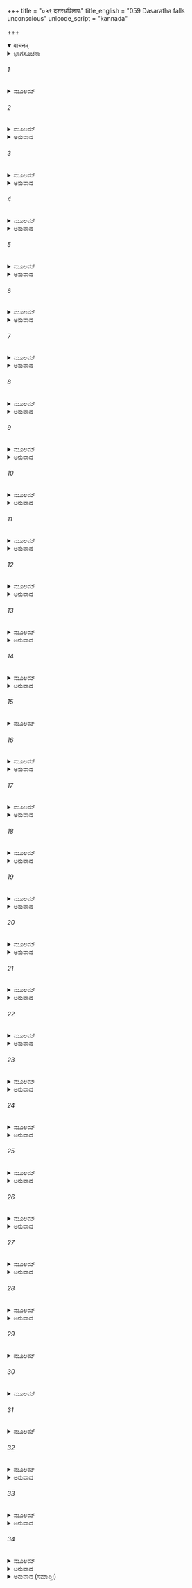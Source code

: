 +++
title = "०५९ दशरथविलापः"
title_english = "059 Dasaratha falls unconscious"
unicode_script = "kannada"

+++
<details open><summary>वाचनम्</summary>

<div class="audioEmbed"  caption="श्रीराम-हरिसीताराममूर्ति-घनपाठिभ्यां वचनम्" src="https://archive.org/download/Ramayana-recitation-Sriram-harisItArAmamUrti-Ghanapaati-v2/Kanda_2/Kanda_2_AYK-059-Dasharatha_Vilapaha.mp3"></div>
</details>



<details><summary>ಭಾಗಸೂಚನಾ</summary>

ಶ್ರೀರಾಮನ ವನವಾಸದಿಂದಾಗಿ ಅಯೋಧ್ಯಾಪಟ್ಟಣದಲ್ಲಿ ಆಗಿರುವ ದುರವಸ್ಥೆಯನ್ನು ಸುಮಂತ್ರನು ವರ್ಣಿಸಿದುದು, ದಶರಥನ ವಿಲಾಪ
</details>

###### 1


<details><summary>ಮೂಲಮ್</summary>

ಮಮ ತ್ವಶ್ವಾ ನಿವೃತ್ತಸ್ಯ ನ ಪ್ರಾವರ್ತಂತ ವರ್ತ್ಮನಿ ।  
ಉಷ್ಣಮಶ್ರು ಪ್ರಮುಂಚತೊ ರಾಮೇ ಸಂಪ್ರಸ್ಥಿತೇ ವನಮ್ ॥
</details>

###### 2


<details><summary>ಮೂಲಮ್</summary>

ಉಭಾಭ್ಯಾಂ ರಾಜಪುತ್ರಾಭ್ಯಾಮಥ ಕೃತ್ವಾಹಮಂಜಲಿಮ್ ।  
ಪ್ರಸ್ಥಿತೋ ರಥಮಾಸ್ಥಾಯ ತದ್ದುಃಖಮಪಿ ಧಾರಯನ್ ॥
</details>

<details><summary>ಅನುವಾದ</summary>

ಸುಮಂತ್ರನು ಹೇಳುತ್ತಿದ್ದಾನೆ - ಶ್ರೀರಾಮಚಂದ್ರನು ಕಾಡಿನ ಕಡೆಗೆ ಹೊರಟಾಗ ನಾನು ಅವರಿಬ್ಬರಿಗೂ ಕೈಮುಗಿದು ಪ್ರಣಾಮ ಮಾಡಿದೆ ಮತ್ತು ಅವರ ವಿಯೋಗದ ದುಃಖವನ್ನು ಹೃದಯದಲ್ಲಿ ಇಟ್ಟುಕೊಂಡು ರಥಾರೂಢನಾಗಿ ಅಲ್ಲಿಂದ ಮರಳಿದೆ. ಮರಳಿ ಬರುವಾಗ ನನ್ನ ಕುದುರೆಗಳ ಕಣ್ಣುಗಳಿಂದ ಬಿಸಿಯ ಕಣ್ಣೀರು ಹರಿಯುತ್ತಿತ್ತು. ದಾರಿ ಮುಂದಕ್ಕೆ ಹೋಗಲು ಅವುಗಳಿಗೆ ಮನಸ್ಸೇ ಇರಲಿಲ್ಲ.॥1-2॥
</details>

###### 3


<details><summary>ಮೂಲಮ್</summary>

ಗುಹೇನ ಸಾರ್ಧಂ ತತ್ರೈವ ಸ್ಥಿತೋಽಸ್ಮಿ ದಿವಸಾನ್ಬಹೂನ್ ।  
ಅಶಯಾ ಯದಿ ಮಾಂ ರಾಮಃ ಪುನಃ ಶಬ್ದಾಪಯೇದಿತಿ ॥
</details>

<details><summary>ಅನುವಾದ</summary>

ನಾನು ಗುಹನೊಂದಿಗೆ ಕೆಲವು ದಿನಗಳವರೆಗೆ ಎಲ್ಲಾದರೂ ಶ್ರೀರಾಮನು ಪುನಃ ನನ್ನನ್ನು ಕರೆಸಿಕೊಳ್ಳುವನೋ ಎಂಬ ಆಸೆಯಿಂದ ಅಲ್ಲೇ ನಿಂತಿದ್ದೆ.॥3॥
</details>

###### 4


<details><summary>ಮೂಲಮ್</summary>

ವಿಷಯೇ ತೇ ಮಹಾರಾಜ ರಾಮವ್ಯಸನಕರ್ಶಿತಾಃ ।  
ಅಪಿ ವೃಕ್ಷಾಃ ಪರಿಮ್ಲಾನಾಃ ಸಪುಷ್ಪಾಂಕುರಕೋರಕಾಃ ॥
</details>

<details><summary>ಅನುವಾದ</summary>

ಮಹಾರಾಜರೇ! ನಿಮ್ಮ ರಾಜ್ಯದಲ್ಲಿ ವೃಕ್ಷಗಳೂ ಕೂಡ ಈ ಮಹಾನ್ ಸಂಕಟದಿಂದ ಕೃಶವಾಗಿ, ಹೂವು, ಚಿಗುರು ಮತ್ತು ಮೊಗ್ಗುಗಳ ಸಹಿತ ಬಾಡಿಹೋಗಿವೆ.॥4॥
</details>

###### 5


<details><summary>ಮೂಲಮ್</summary>

ಉಪತಪ್ತೋದಕಾ ನದ್ಯಃ ಪಲ್ವಲಾನಿ ಸರಾಂಸಿ ಚ ।  
ಪರಿಶುಷ್ಕಪಲಾಶಾನಿ ವನಾನ್ಯುಪವನಾನಿ ಚ ॥
</details>

<details><summary>ಅನುವಾದ</summary>

ನದಿಗಳ, ಸಣ್ಣ ಜಲಾಶಯಗಳ, ದೊಡ್ಡ ಸರೋವರಗಳ ನೀರು ಬಿಸಿಯಾಗಿದೆ. ವನ ಮತ್ತು ಉಪವನದ ಎಲೆಗಳು ಒಣಗಿ ಹೋಗಿವೆ.॥5॥
</details>

###### 6


<details><summary>ಮೂಲಮ್</summary>

ನ ಚ ಸರ್ಪಂತಿ ಸತ್ತ್ವಾನಿ ವ್ಯಾಲಾ ನ ಪ್ರಚರಂತಿ ಚ ।  
ರಾಮಶೋಕಾಭಿಭೂತಂ ತನ್ನಿಷ್ಕೂಜಮಭವದ್ವನಮ್ ॥
</details>

<details><summary>ಅನುವಾದ</summary>

ಕಾಡಿನ ಜೀವಿಗಳು ಆಹಾರಕ್ಕಾಗಿಯೂ ಎಲ್ಲಿಗೂ ಹೋಗುವುದಿಲ್ಲ. ಹೆಬ್ಬಾವು ಮೊದಲಾದ ಸರ್ಪಗಳು ಅಲ್ಲಲ್ಲಿ ಬಿದ್ದುಕೊಂಡಿವೆ, ಅಲುಗಾಡುವುದಿಲ್ಲ. ಶ್ರೀರಾಮನ ಶೋಕದಿಂದ ಪೀಡಿತವಾದ ಆ ಇಡೀ ವನವು ನಿಃಶಬ್ದವಾಗಿದೆ.॥6॥
</details>

###### 7


<details><summary>ಮೂಲಮ್</summary>

ಲೀನಪುಷ್ಕರಪತ್ರಾಶ್ಚ ನದ್ಯಶ್ಚ ಕಲುಷೋದಕಾಃ ।  
ಸಂತಪ್ತಪದ್ಮಾಃ ಪದ್ಮಿನ್ಯೋ ಲೀನಮೀನವಿಹಂಗಮಾಃ ॥
</details>

<details><summary>ಅನುವಾದ</summary>

ನದಿಗಳ ನೀರು ಕದಡಿ ಹೋಗಿದೆ. ಅದರಲ್ಲಿರುವ ಕಮಲಗಳ ಎಲೆಗಳು ಕೊಳೆತುಹೋಗಿವೆ. ಸರೋವರದ ಕಮಲಗಳು ಒಣಗಿಹೋಗಿವೆ. ಅವುಗಳಲ್ಲಿ ಇರುವ ಮೀನು, ನೀರುಹಕ್ಕಿಗಳೂ ನಾಶವಾಗಿ ಹೋಗಿವೆ.॥7॥
</details>

###### 8


<details><summary>ಮೂಲಮ್</summary>

ಜಲಜಾನಿ ಚ ಪುಷ್ಪಾಣಿ ಮಾಲ್ಯಾನಿ ಸ್ಥಲಜಾನಿ ಚ ।  
ನಾತಿಭಾಂತ್ಯಲ್ಪಗಂಧೀನಿ ಫಲಾನಿ ಚ ಯಥಾಪುರಮ್ ॥
</details>

<details><summary>ಅನುವಾದ</summary>

ನೀರಿನಲ್ಲಿ ಮತ್ತು ನೆಲದಲ್ಲಿ ಉತ್ಪನ್ನವಾದ ಪುಷ್ಪಗಳು ಸುಗಂಧವನ್ನು ಕಳೆದುಕೊಂಡು ಶೋಭಾಹೀನವಾಗಿವೆ. ಫಲಗಳೂ ಮೊದಲಿನಂತೆ ಕಂಡುಬರುವುದಿಲ್ಲ.॥8॥
</details>

###### 9


<details><summary>ಮೂಲಮ್</summary>

ಅತ್ರೋದ್ಯಾನಾನಿ ಶೂನ್ಯಾನಿ ಪ್ರಲೀನವಿಹಗಾನಿ ಚ ।  
ನ ಚಾಭಿರಾಮಾನಾರಾಮಾನ್ ಪಶ್ಯಾಮಿ ಮನುಜರ್ಷಭ ॥
</details>

<details><summary>ಅನುವಾದ</summary>

ನರಶ್ರೇಷ್ಠನೇ! ಅಯೋಧ್ಯೆಯ ಉದ್ಯಾನವನಗಳೂ ಪಾಳುಬಿದ್ದಿವೆ, ಅದರಲ್ಲಿ ಪಕ್ಷಿಗಳು ಅಡಗಿಹೋಗಿವೆ. ಇಲ್ಲಿಯ ಹೂದೋಟವೂ ನನಗೆ ಮೊದಲಿನಂತೆ ಮನೋಹರವಾಗಿ ಕಾಣುವುದಿಲ್ಲ.॥9॥
</details>

###### 10


<details><summary>ಮೂಲಮ್</summary>

ಪ್ರವಿಶಂತಮಯೋಧ್ಯಾಯಾಂ ನ ಕಶ್ಚಿದಭಿನಂದತಿ ।  
ನರಾ ರಾಮಮಪಶ್ಯಂತೋ ನಿಃಶ್ವಸಂತಿ ಮುಹುರ್ಮುಹುಃ ॥
</details>

<details><summary>ಅನುವಾದ</summary>

ಅಯೋಧ್ಯೆಯನ್ನು ಪ್ರವೇಶಿಸುವಾಗ ನನ್ನ ಬಳಿ ಯಾರೂ ಸಂತೋಷವಾಗಿ ಮಾತನಾಡಲಿಲ್ಲ. ಶ್ರೀರಾಮನನ್ನು ನೋಡದೆ ಪದೇ-ಪದೇ ನಿಟ್ಟುಸಿರುಬಿಡುತ್ತಿದ್ದರು.॥10॥
</details>

###### 11


<details><summary>ಮೂಲಮ್</summary>

ದೇವ ರಾಜರಥಂ ದೃಷ್ಟ್ವಾ ವಿನಾ ರಾಮಮಿಹಾಗತಮ್ ।  
ದುರಾದಶ್ರುಮುಖಃ ಸರ್ವೋ ರಾಜಮಾರ್ಗೇ ಗತೋ ಜನಃ ॥
</details>

<details><summary>ಅನುವಾದ</summary>

ಒಡೆಯ! ರಾಜಬೀದಿಗೆ ಬಂದ ಎಲ್ಲ ಜನರು ಶ್ರೀರಾಮನಿಲ್ಲದೆ ಬಂದಿರುವ ರಾಮನ ರಥವನ್ನು ನೋಡಿ ದೂರದಿಂದಲೇ ಕಣ್ಣೀರುಗರೆದರು.॥11॥
</details>

###### 12


<details><summary>ಮೂಲಮ್</summary>

ಹರ್ಮ್ಯೈರ್ವಿಮಾನೈಃ ಪ್ರಾಸಾದೈರವೇಕ್ಷ್ಯ ರಥಮಾಗತಮ್ ।  
ಹಾಹಾಕಾರಕೃತಾ ನಾರ್ಯೋ ರಾಮಾದರ್ಶನಕರ್ಶಿತಾಃ ॥
</details>

<details><summary>ಅನುವಾದ</summary>

ಮಹಡಿಗಳ ಮೇಲೆ, ವಿಮಾನಗಳ ಮೇಲೆ, ಪ್ರಾಸಾದಗಳ ಮೇಲೆ ಕುಳಿತ ಸ್ತ್ರೀಯರು ಮರಳಿ ಬಂದ ಬರಿದಾದ ರಥವನ್ನು ನೋಡಿ ಶ್ರೀರಾಮನನ್ನು ನೋಡದೆ ವ್ಯಥಿತರಾಗಿ ಹಾಹಾಕಾರ ಮಾಡತೊಡಗಿದರು.॥12॥
</details>

###### 13


<details><summary>ಮೂಲಮ್</summary>

ಆಯತೈರ್ವಿಮಲೈರ್ನೇತ್ರೈರಶ್ರುವೇಗಪರಿಪ್ಲುತೈಃ ।  
ಅನ್ಯೋನ್ಯಮಭಿವೀಕ್ಷಂತೇಽವ್ಯಕ್ತಮಾರ್ತತರಾಃ ಸ್ತ್ರಿಯಃ ॥
</details>

<details><summary>ಅನುವಾದ</summary>

ಅವರ ಕಾಡಿಗೆ ಇಲ್ಲದ ವಿಶಾಲ ನೇತ್ರಗಳು ಕಣ್ಣೀರಿನಿಂದ ತೇವಗೊಂಡಿದ್ದವು. ಆ ಸ್ತ್ರೀಯರು ಅತ್ಯಂತ ಆರ್ತರಾಗಿ ಅವ್ಯಕ್ತಭಾವದಿಂದ ಪರಸ್ಪರ ನೋಡುತ್ತಿದ್ದರು.॥13॥
</details>

###### 14


<details><summary>ಮೂಲಮ್</summary>

ನಾಮಿತ್ರಾಣಾಂ ನ ಮಿತ್ರಾಣಾಮುದಸೀನಜನಸ್ಯ ಚ ।  
ಅಹಮಾರ್ತತಯಾ ಕಿಂಚಿದ್ ವಿಶೇಷಂ ನೋಪಲಕ್ಷಯೇ ॥
</details>

<details><summary>ಅನುವಾದ</summary>

ಶತ್ರುಗಳು, ಮಿತ್ರರು, ಉದಾಸೀನ (ಮಧ್ಯಸ್ಥ) ಎಲ್ಲ ಮನುಷ್ಯರು ಸಮಾನ ದುಃಖಿತರಾಗಿರುವುದನ್ನು ನಾನು ನೋಡಿದೆ. ಯಾರ ಶೋಕದಲ್ಲಿಯೂ ಯಾವುದೇ ಅಂತರವಿರಲಿಲ್ಲ.॥14॥
</details>

###### 15


<details><summary>ಮೂಲಮ್</summary>

ಅಪ್ರಹೃಷ್ಟಮನುಷ್ಯಾ ಚ ದೀನನಾಗತುರಂಗಮಾ ।  
ಆರ್ತಸ್ವರಪರಿಮ್ಲಾನಾ ವಿನಿಃಶ್ವಸಿತನಿಃಸ್ವನಾ ॥
</details>

###### 16


<details><summary>ಮೂಲಮ್</summary>

ನಿರಾನಂದಾ ಮಹಾರಾಜ ರಾಮಪ್ರವ್ರಾಜನಾತುರಾ ।  
ಕೌಸಲ್ಯಾ ಪುತ್ರಹೀನೇವ ಅಯೋಧ್ಯಾ ಪ್ರತಿಭಾತಿ ಮೇ ॥
</details>

<details><summary>ಅನುವಾದ</summary>

ಮಹಾರಾಜರೇ! ಅಯೋಧ್ಯೆಯ ಜನರ ಹರ್ಷವೇ ಮರೆಯಾಗಿದೆ. ಇಲ್ಲಿಯ ಕುದುರೆ ಮತ್ತು ಆನೆಗಳೂ ಕೂಡ ಬಹಳ ದುಃಖಿತರಾಗಿದ್ದಾರೆ. ಇಡೀ ಪುರಿಯೇ ಆರ್ತನಾದದಿಂದ ಮಲಿನವಾಗಿದೆ. ಪ್ರಜೆಗಳ ದೀರ್ಘನಿಟ್ಟುಸಿರೇ ಈ ನಗರಿಯ ಶ್ವಾಸೋಚ್ಛ್ವಾಸವಾಗಿದೆ. ಈ ಅಯೋಧ್ಯೆಯು ಶ್ರೀರಾಮನ ವನವಾಸದಿಂದ ವ್ಯಾಕುಲವಾಗಿ ಪುತ್ರವಿಯೋಗಿನೀ ಕೌಸಲ್ಯೆಯಂತೆ ನನಗೆ ಆನಂದ ಶೂನ್ಯವಾಗಿ ಕಾಣುತ್ತದೆ.॥15-16॥
</details>

###### 17


<details><summary>ಮೂಲಮ್</summary>

ಸೂತಸ್ಯ ವಚನಂ ಶ್ರುತ್ವಾ ವಾಚಾ ಪರಮದೀನಯಾ ।  
ಬಾಷ್ಪೋಪಹತಯಾ ಸೂತಮಿದಂ ವಚನಮಬ್ರವೀತ್ ॥
</details>

<details><summary>ಅನುವಾದ</summary>

ಸುಮಂತ್ರನ ಮಾತನ್ನು ಕೇಳಿ ರಾಜನು ಅವನಲ್ಲಿ ಅಶ್ರು ಗದ್ಗದ ಪರಮದೀನವಾಣಿಯಲ್ಲಿ ಇಂತೆಂದನು.॥17॥
</details>

###### 18


<details><summary>ಮೂಲಮ್</summary>

ಕೈಕೇಯ್ಯಾ ವಿನಿಯುಕ್ತೇನ ಪಾಪಾಭಿಜನಭಾವಯಾ ।  
ಮಯಾ ನ ಮಂತ್ರಕುಶಲೈರ್ವೃದ್ಧೈಃ ಸಹ ಸಮರ್ಥಿತಮ್ ॥
</details>

<details><summary>ಅನುವಾದ</summary>

ಸೂತನೇ! ಯಾರು ಪಾಪಿಕುಲದಲ್ಲಿ ಮತ್ತು ಪಾಪಪೂರ್ಣದೇಶದಲ್ಲಿ ಹುಟ್ಟಿರುವಳೋ, ವಿಚಾರಗಳೂ ಪಾಪಪೂರ್ಣವಾಗಿವೆಯೋ ಆ ಕೈಕೆಯಿಯ ಮಾತಿಗೆ ಸಿಲುಕಿದ, ನಾನು ಸಲಹೆಕೊಡಲು ಕುಶಲರಾದ ವೃದ್ಧರ ಜೊತೆಯಲ್ಲಿ ಕುಳಿತು ಈ ವಿಷಯದಲ್ಲಿ ಏನೂ ಚರ್ಚಿಸಿಲ್ಲ.॥18॥
</details>

###### 19


<details><summary>ಮೂಲಮ್</summary>

ನ ಸುಹೃದ್ಭಿರ್ನ ಚಾಮಾತ್ಯೈರ್ಮಂತ್ರಯಿತ್ವಾ ಸನೈಗಮೈಃ ।  
ಮಯಾಯಮರ್ಥಃ ಸಂಮ್ಮೋಹಾತ್ ಸ್ತ್ರೀಹೇತೋಃ ಸಹಸಾ ಕೃತಃ ॥
</details>

<details><summary>ಅನುವಾದ</summary>

ಸುಹೃದರಿಂದ, ಮಂತ್ರಿಗಳಿಂದ ಹಾಗೂ ವೇದ ವೇತ್ತರಿಂದ ಸಲಹೆ ಪಡೆಯದೆಯೇ ನಾನು ಮೋಹಿತನಾಗಿ ಕೇವಲ ಒಂದು ಸ್ತ್ರೀಯ ಇಚ್ಛೆಯನ್ನು ಪೂರ್ಣಗೊಳಿಸಲು ಈ ಅನರ್ಥಮಯ ಕಾರ್ಯಮಾಡಿದಂತಾಯಿತು.॥19॥
</details>

###### 20


<details><summary>ಮೂಲಮ್</summary>

ಭವಿತವ್ಯತಯಾ ನೂನಮಿದಂ ವಾ ವ್ಯಸನಂ ಮಹತ್ ।  
ಕುಲಸ್ಯಾಸ್ಯ ವಿನಾಶಾಯ ಪ್ರಾಪ್ತಂ ಸೂತಯದೃಚ್ಛಯಾ ॥
</details>

<details><summary>ಅನುವಾದ</summary>

ಸುಮಂತ್ರನೇ! ಮುಂದೆ ಆಗಬೇಕಾದ ಯಾವುದೋ ಒಂದು ವಿಶಿಷ್ಟಕಾರ್ಯಕ್ಕಾಗಿ ಅಥವಾ ನಮ್ಮ ಕುಲದ ವಿನಾಶಕ್ಕಾಗಿ ದೈವೇಚ್ಛೆಯಿಂದಲೇ ನಮಗೆ ಈಗ ಪುತ್ರವಿಯೋಗ ವ್ಯಸನವು ಪ್ರಾಪ್ತವಾಗಿದೆ.॥20॥
</details>

###### 21


<details><summary>ಮೂಲಮ್</summary>

ಸೂತ ಯದ್ಯಸ್ತಿ ತೇ ಕಿಂಚಿನ್ಮಯಾಪಿ ಸುಕೃತಂ ಕೃತಮ್ ।  
ತ್ವಂ ಪ್ರಾಪಯಾಶು ಮಾಂ ರಾಮಂ ಪ್ರಾಣಾಃ ಸಂತ್ವರಯಂತಿಮಾಮ್ ॥
</details>

<details><summary>ಅನುವಾದ</summary>

ಸಾರಥಿಯೇ! ನಾನು ನಿನಗೆ ಎಂದಾದರೂ ಏನಾದರು ಸಣ್ಣ ಉಪಕಾರ ಮಾಡಿದ್ದರೆ ನೀನು ನನ್ನನ್ನು ಬೇಗನೇ ಶ್ರೀರಾಮನ ಬಳಿಗೆ ಕರೆದುಕೊಂಡು ಹೋಗು. ಶ್ರೀರಾಮನ ದರ್ಶನಕ್ಕಾಗಿ ನನ್ನ ಪ್ರಾಣಗಳು ಹಾತೊರೆಯುತ್ತಿವೆ.॥21॥
</details>

###### 22


<details><summary>ಮೂಲಮ್</summary>

ಯದ್ಯದ್ಯಾಪಿ ಮಮೈವಾಜ್ಞಾ ನಿವರ್ತಯತು ರಾಘವಮ್ ।  
ನ ಶಕ್ಷ್ಯಾಮಿ ವಿನಾ ರಾಮಂ ಮುಹೂರ್ತಮಪಿ ಜೀವಿತುಮ್ ॥
</details>

<details><summary>ಅನುವಾದ</summary>

ಇಂದು ಕೂಡ ಈ ರಾಜ್ಯದಲ್ಲಿ ನನ್ನದೇ ಆಜ್ಞೆ ನಡೆಯುತ್ತಿದ್ದರೆ ನೀನು ನನ್ನ ಆದೇಶದಂತೆ ಹೋಗಿ ಶ್ರೀರಾಮನನ್ನು ಕರೆದು ಕೊಂಡು ಬಾ; ಏಕೆಂದರೆ ಈಗ ನಾನು ಅವನಿಲ್ಲದೆ ಮುಹೂರ್ತ ಮಾತ್ರ ಬದುಕಿರಲಾರೆನು.॥22॥
</details>

###### 23


<details><summary>ಮೂಲಮ್</summary>

ಅಥವಾಪಿ ಮಹಾಬಾಹುರ್ಗತೋ ದೂರಂ ಭವಿಷ್ಯತಿ ।  
ಮಾಮೇವ ರಥಮಾರೋಪ್ಯ ಶೀಘ್ರಂ ರಾಮಾಯ ದರ್ಶಯ ॥
</details>

<details><summary>ಅನುವಾದ</summary>

ಅಥವಾ ಮಹಾಬಾಹು ಶ್ರೀರಾಮನಾದರೋ ಈಗ ದೂರ ಹೋಗಿರಬಹುದು; ಅದಕ್ಕಾಗಿ ನನ್ನನ್ನು ಕೂಡ ರಥದಲ್ಲಿ ಕುಳ್ಳಿರಿಸಿಕೊಂಡು ಹೋಗಿ ಬೇಗನೇ ರಾಮನ ದರ್ಶನ ಮಾಡಿಸು.॥23॥
</details>

###### 24


<details><summary>ಮೂಲಮ್</summary>

ವೃತ್ತದಂಷ್ಟ್ರೋ ಮಹೇಷ್ವಾಸಃ ಕ್ವಾಸೌ ಲಕ್ಷ್ಮಣಪೂರ್ವಜಃ ।  
ಯದಿ ಜೀವಾಮಿ ಸಾಧ್ವೇನಂ ಪಶ್ಯೇಯಂ ಸೀತಯಾ ಸಹ ॥
</details>

<details><summary>ಅನುವಾದ</summary>

ಮಲ್ಲಿಗೆಯ ಮೊಗ್ಗಿನಂತೆ ದಂತಪಂಕ್ತಿಯುಳ್ಳ, ಲಕ್ಷ್ಮಣನ ಅಗ್ರಜನಾದ, ಮಹಾಧನುರ್ಧರ ಶ್ರೀರಾಮನು ಎಲ್ಲಿ ಇರುವನು? ಸೀತೆಯೊಂದಿಗೆ ಚೆನ್ನಾಗಿ ಅವನನ್ನು ದರ್ಶಿಸಿದರೆ ಮಾತ್ರ ನಾನು ಬದುಕಿರಬಲ್ಲೆನು.॥24॥
</details>

###### 25


<details><summary>ಮೂಲಮ್</summary>

ಲೋಹಿತಾಕ್ಷಂ ಮಹಾಬಾಹುಮಾಮುಕ್ತಮಣಿಕುಂಡಲಮ್ ।  
ರಾಮಂ ಯದಿ ನ ಪಶ್ಯೇಯಂ ಗಮಿಷ್ಯಾಮಿ ಯಮಕ್ಷಯಮ್ ॥
</details>

<details><summary>ಅನುವಾದ</summary>

ಕೆಂಪಾದ ಕಣ್ಣುಗಳುಳ್ಳ, ದೀರ್ಘಬಾಹು, ಮಣಿಕುಂಡಲ ಧರಿಸಿದ ಆ ಶ್ರೀರಾಮನನ್ನು ನಾನು ನೋಡದಿದ್ದರೆ ಖಂಡಿತವಾಗಿ ಯಮಲೋಕಕ್ಕೆ ಹೋಗುವೆನು.॥25॥
</details>

###### 26


<details><summary>ಮೂಲಮ್</summary>

ಅತೋ ನು ಕಿಂ ದುಃಖತರಂ ಯೋಽಹಮಿಕ್ಷ್ವಾಕುನಂದನಮ್ ।  
ಇಮಾಮವಸ್ಥಾಮಾಪನ್ನೋ ನೇಹ ಪಶ್ಯಾಮಿ ರಾಘವಮ್ ॥
</details>

<details><summary>ಅನುವಾದ</summary>

ಈ ಮರಣಾಸನ್ನ ಅವಸ್ಥೆಯನ್ನು ತಲುಪಿದರೂ ಇಕ್ಷ್ವಾಕುಕುಲ ನಂದನ ರಾಘವೇಂದ್ರ ಶ್ರೀರಾಮನನ್ನು ಇಲ್ಲಿ ನೋಡದೆ ಇರುವುದಕ್ಕಿಂತ ಮಿಗಿಲಾದ ದುಃಖದ ಮಾತು ಬೇರೆ ಯಾವುದಿರಬಹುದು.॥26॥
</details>

###### 27


<details><summary>ಮೂಲಮ್</summary>

ಹಾ ರಾಮ ರಾಮಾನುಜ ಹಾ ಹಾ ವೈದೇಹಿ ತಪಸ್ವಿನಿ ।  
ನ ಮಾಂ ಜಾನೀತ ದುಃಖೇನ ಮ್ರಿಯಮಾಣಮನಾಥವತ್ ॥
</details>

<details><summary>ಅನುವಾದ</summary>

ಹಾ ರಾಮಾ! ಹಾ ಲಕ್ಷ್ಮಣಾ! ಹಾ ವಿದೇಹ ರಾಜಕುಮಾರೀ ತಪಸ್ವಿನೀ ಸೀತೇ! ನಾನು ಯಾವ ರೀತಿ ದುಃಖದಿಂದ ಅನಾಥನಂತೆ ಸಾಯುತ್ತಿದ್ದೇನೆ, ಇದು ನಿಮಗೆ ತಿಳಿದಿರಲಿಕ್ಕಿಲ್ಲ.॥27॥
</details>

###### 28


<details><summary>ಮೂಲಮ್</summary>

ಸ ತೇನ ರಾಜಾ ದುಃಖೇನ ಭೃಶಮರ್ಪಿತಚೇತನಃ ।  
ಅವಗಾಢಃ ಸುದುಷ್ಪಾರಂ ಶೋಕಸಾಗರಮಬ್ರವೀತ್ ॥
</details>

<details><summary>ಅನುವಾದ</summary>

ರಾಜನು ಆ ದುಃಖದಿಂದ ಅಚಿಂತ್ಯ ಅಚೇತನನಾಗಿದ್ದನು, ಆದ್ದರಿಂದ ಅವನು ಆ ಪರಮ ದುರ್ಲಂಘ್ಯ ಶೋಕ ಸಮುದ್ರದಲ್ಲಿ ನಿಮಗ್ನನಾಗಿ ಹೇಳಿದನು.॥28॥
</details>

###### 29


<details><summary>ಮೂಲಮ್</summary>

ರಾಮಶೋಕಮಹಾವೇಗಃ ಸೀತಾವಿರಹಪಾರಗಃ ।  
ಶ್ವಸಿತೋರ್ಮಿಮಹಾವರ್ತೋ ಬಾಷ್ಪವೇಗಜಲಾವಿಲಃ ॥
</details>

###### 30


<details><summary>ಮೂಲಮ್</summary>

ಬಾಹುವಿಕ್ಷೇಪಮೀನೋಽಸೌ ವಿಕ್ರಂದಿತಮಹಾಸ್ವನಃ ।  
ಪ್ರಕೀರ್ಣಕೇಶಶೈವಾಲಃ ಕೈಕೇಯೀವಡವಾಮುಖಃ ॥
</details>

###### 31


<details><summary>ಮೂಲಮ್</summary>

ಮಮಾಶ್ರುವೇಗಪ್ರಭವಃ ಕುಬ್ಜಾವಾಕ್ಯಮಹಾಗ್ರಹಃ ।  
ವರವೇಲೋ ನೃಶಂಸಾಯಾ ರಾಮಪ್ರವ್ರಾಜನಾಯತಃ ॥
</details>

###### 32


<details><summary>ಮೂಲಮ್</summary>

ಯಸ್ಮಿನ್ಬತ ನಿಮಗ್ನೋಽಹಂ ಕೌಸಲ್ಯೇ ರಾಘವಂ ವಿನಾ ।  
ದುಸ್ತರೋ ಜೀವತಾ ದೇವಿ ಮಯಾಯಂ ಶೋಕಸಾಗರಃ ॥
</details>

<details><summary>ಅನುವಾದ</summary>

ದೇವಿ ಕೌಸಲ್ಯೇ! ನಾನು ಶ್ರೀರಾಮನಿಲ್ಲದ ಶೋಕ ಸಮುದ್ರದಲ್ಲಿ ಮುಳುಗುತ್ತಿರುವೆನು; ಅದನ್ನು ಬದುಕಿರುವಾಗಲೇ ದಾಟುವುದು ನನಗೆ ಅತ್ಯಂತ ಕಠಿಣವಾಗಿದೆ. ಶ್ರೀರಾಮನ ಶೋಕವೇ ಆ ಸಮುದ್ರದ ಮಹಾವೇಗವಾಗಿದೆ. ಸೀತೆಯ ಅಗಲಿಕೆಯೇ ಅದರ ಇನ್ನೊಂದು ತುದಿಯಾಗಿದೆ. ದೀರ್ಘವಾದ ನಿಟ್ಟುಸಿರೇ ಅದರ ಅಲೆಗಳು ಮತ್ತು ಸುಳಿಗಳಾಗಿವೆ. ಕಣ್ಣುಗಳಿಂದ ಹರಿದ ಕಣ್ಣೀರೇ ಅದರ ಮಲಿನ ಜಲವಾಗಿದೆ. ನಾನು ಕೈಗಳನ್ನು ಬಡಿದುಕೊಳ್ಳುವುದೇ ಅದರಲ್ಲಿ ನೆಗೆಯುವ ಮೀನುಗಳಾಗಿವೆ. ಕರುಣಕ್ರಂದನವೇ ಅದರ ಮಹಾ ಗರ್ಜನೆ. ಈ ಕೆದರಿದ ಕೂದಲುಗಳೇ ಅದರಲ್ಲಿ ಇರುವ ಪಾಚಿಯಾಗಿದೆ. ಕೈಕೇಯಿಯೇ ವಡವಾನಲವಾಗಿದೆ. ಆ ಶೋಕಸಮುದ್ರವು ವೇಗವಾಗಿ ನಾನು ಸುರಿಸುವ ಅಶ್ರು ವರ್ಷೆಯ ಉತ್ಪತ್ತಿಯ ಮೂಲ ಕಾರಣವಾಗಿದೆ. ಮಂಥರೆಯ ಕುಟಿಲ ವಚನಗಳೇ ಈ ಸಮುದ್ರದ ದೊಡ್ಡ-ದೊಡ್ಡ ಮೊಸಳೆಗಳು. ಕ್ರೂರ ಕೈಕೇಯಿಯು ಬೇಡಿದ ಎರಡು ವರಗಳೇ ಅದರ ಎರಡು ದಡಗಳು. ಶ್ರೀರಾಮನ ವನವಾಸವೇ ಆ ಶೋಕಸಾಗರದ ಮಹಾ ವಿಸ್ತಾರವಾಗಿದೆ.॥29-32॥
</details>

###### 33


<details><summary>ಮೂಲಮ್</summary>

ಅಶೋಭನಂ ಯೋಽಹಮಿಹಾದ್ಯ ರಾಘವಂ  
ದಿದೃಕ್ಷಮಾಣೋ ನ ಲಭೇ ಸಲಕ್ಷ್ಮಣಮ್ ।  
ಇತೀವ ರಾಜಾ ವಿಲಪನ್ ಮಹಾಯಶಾಃ  
ಪಪಾತ ತೂರ್ಣಂ ಶಯನೇ ಸ ಮೂರ್ಛಿತಃ ॥
</details>

<details><summary>ಅನುವಾದ</summary>

ನಾನು ಲಕ್ಷ್ಮಣಸಹಿತ ಶ್ರೀರಾಮನನ್ನು ನೋಡಲು ಬಯಸುತ್ತಿದ್ದೇನೆ, ಆದರೆ ಈಗ ಅವನನ್ನು ಇಲ್ಲಿ ನೋಡಲಾಗುತ್ತಿಲ್ಲ- ಇದು ನನ್ನ ಬಹಳ ದೊಡ್ಡ ಪಾಪದ ಫಲವಾಗಿದೆ. ಈ ರೀತಿ ವಿಲಪಿಸುತ್ತಿರುವ ಮಹಾಯಶಸ್ವೀ ದಶರಥನು ಕೂಡಲೇ ಮೂರ್ಛಿತನಾಗಿ ಶಯ್ಯೆಯಲ್ಲಿ ಬಿದ್ದುಬಿಟ್ಟನು.॥33॥
</details>

###### 34


<details><summary>ಮೂಲಮ್</summary>

ಇತಿ ವಿಲಪತಿ ಪಾರ್ಥಿವೇ ಪ್ರಣಷ್ಟೇ  
ಕರುಣತರಂ ದ್ವಿಗುಣಂ ಚರಾಮಹೇತೋಃ ।  
ವಚನಮನುನಿಶಮ್ಯ ತಸ್ಯ ದೇವೀ  
ಭಯಮಗಮತ್ ಪುನರೇವ ರಾಮಮಾತಾ ॥
</details>

<details><summary>ಅನುವಾದ</summary>

ಶ್ರೀರಾಮಚಂದ್ರನಿಗಾಗಿ ಈ ಪ್ರಕಾರ ವಿಲಾಪ ಮಾಡುತ್ತಾ ದಶರಥನು ಮೂರ್ಛಿತನಾದಾಗ ಅವನ ಆ ಅತ್ಯಂತ ಕರುಣಾಜನಕ ಮಾತನ್ನು ಕೇಳಿ ರಾಮಮಾತೆ ದೇವೀ ಕೌಸಲ್ಯೆಗೆ ಪುನಃ ಇಮ್ಮಡಿ ಭಯವಾಯಿತು.॥34॥
</details>

<details><summary>ಅನುವಾದ (ಸಮಾಪ್ತಿಃ)</summary>

ಶ್ರೀವಾಲ್ಮೀಕಿ ವಿರಚಿತ ಆರ್ಷರಾಮಾಯಣ ಆದಿಕಾವ್ಯದ ಅಯೋಧ್ಯಾಕಾಂಡದಲ್ಲಿ ಐವತ್ತೊಂಭತ್ತನೆಯ ಸರ್ಗ ಪೂರ್ಣವಾಯಿತು.॥59॥
</details>

